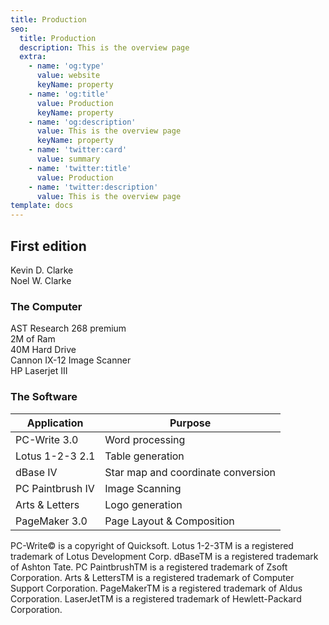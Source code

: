 ```yaml
---
title: Production
seo:
  title: Production
  description: This is the overview page
  extra:
    - name: 'og:type'
      value: website
      keyName: property
    - name: 'og:title'
      value: Production
      keyName: property
    - name: 'og:description'
      value: This is the overview page
      keyName: property
    - name: 'twitter:card'
      value: summary
    - name: 'twitter:title'
      value: Production
    - name: 'twitter:description'
      value: This is the overview page
template: docs
---
```


## First edition
Kevin D. Clarke<br>
Noel W. Clarke<br>

### The Computer
AST Research 268 premium<br>
2M of Ram<br>
40M Hard Drive<br>
Cannon IX-12 Image Scanner <br>
HP Laserjet III<br>

### The Software

| Application | Purpose |
| ------| ----- |
| PC-Write 3.0  | Word processing  |
| Lotus 1-2-3 2.1  | Table generation  |
| dBase IV | Star map and coordinate conversion  |
| PC Paintbrush IV  | Image Scanning  |
| Arts & Letters  | Logo generation  |
| PageMaker 3.0  | Page Layout & Composition  |

PC-Write© is a copyright of Quicksoft. Lotus 1-2-3TM is a registered trademark of Lotus Development Corp. dBaseTM is a registered trademark of Ashton Tate. PC PaintbrushTM is a registered trademark of Zsoft Corporation. Arts & LettersTM is a registered trademark of Computer Support Corporation. PageMakerTM is a registered trademark of Aldus Corporation. LaserJetTM is a registered trademark of Hewlett-Packard Corporation.
